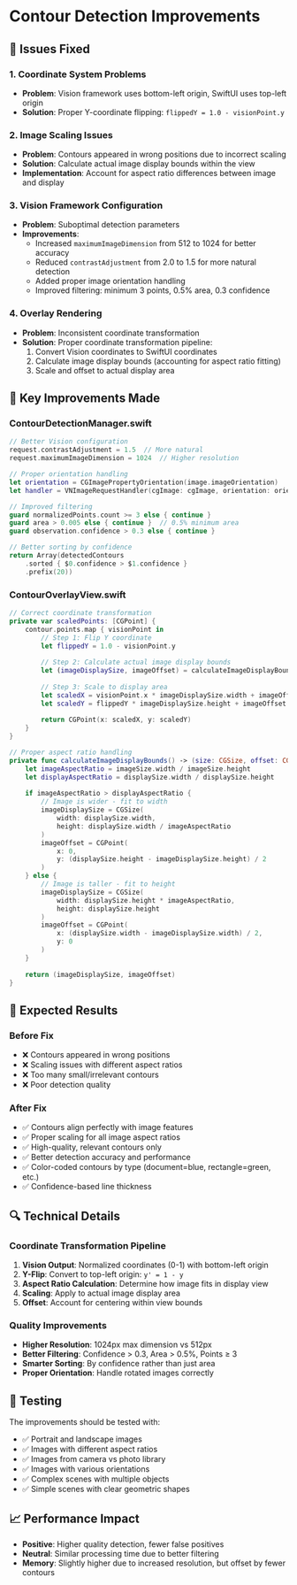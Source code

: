 # Contour Detection Improvements

## 🔧 **Issues Fixed**

### 1. **Coordinate System Problems**
- **Problem**: Vision framework uses bottom-left origin, SwiftUI uses top-left origin
- **Solution**: Proper Y-coordinate flipping: `flippedY = 1.0 - visionPoint.y`

### 2. **Image Scaling Issues**
- **Problem**: Contours appeared in wrong positions due to incorrect scaling
- **Solution**: Calculate actual image display bounds within the view
- **Implementation**: Account for aspect ratio differences between image and display

### 3. **Vision Framework Configuration**
- **Problem**: Suboptimal detection parameters
- **Improvements**:
  - Increased `maximumImageDimension` from 512 to 1024 for better accuracy
  - Reduced `contrastAdjustment` from 2.0 to 1.5 for more natural detection
  - Added proper image orientation handling
  - Improved filtering: minimum 3 points, 0.5% area, 0.3 confidence

### 4. **Overlay Rendering**
- **Problem**: Inconsistent coordinate transformation
- **Solution**: Proper coordinate transformation pipeline:
  1. Convert Vision coordinates to SwiftUI coordinates
  2. Calculate image display bounds (accounting for aspect ratio fitting)
  3. Scale and offset to actual display area

## 🚀 **Key Improvements Made**

### **ContourDetectionManager.swift**
```swift
// Better Vision configuration
request.contrastAdjustment = 1.5  // More natural
request.maximumImageDimension = 1024  // Higher resolution

// Proper orientation handling
let orientation = CGImagePropertyOrientation(image.imageOrientation)
let handler = VNImageRequestHandler(cgImage: cgImage, orientation: orientation, options: [:])

// Improved filtering
guard normalizedPoints.count >= 3 else { continue }
guard area > 0.005 else { continue }  // 0.5% minimum area
guard observation.confidence > 0.3 else { continue }

// Better sorting by confidence
return Array(detectedContours
    .sorted { $0.confidence > $1.confidence }
    .prefix(20))
```

### **ContourOverlayView.swift**
```swift
// Correct coordinate transformation
private var scaledPoints: [CGPoint] {
    contour.points.map { visionPoint in
        // Step 1: Flip Y coordinate
        let flippedY = 1.0 - visionPoint.y
        
        // Step 2: Calculate actual image display bounds
        let (imageDisplaySize, imageOffset) = calculateImageDisplayBounds()
        
        // Step 3: Scale to display area
        let scaledX = visionPoint.x * imageDisplaySize.width + imageOffset.x
        let scaledY = flippedY * imageDisplaySize.height + imageOffset.y
        
        return CGPoint(x: scaledX, y: scaledY)
    }
}

// Proper aspect ratio handling
private func calculateImageDisplayBounds() -> (size: CGSize, offset: CGPoint) {
    let imageAspectRatio = imageSize.width / imageSize.height
    let displayAspectRatio = displaySize.width / displaySize.height
    
    if imageAspectRatio > displayAspectRatio {
        // Image is wider - fit to width
        imageDisplaySize = CGSize(
            width: displaySize.width,
            height: displaySize.width / imageAspectRatio
        )
        imageOffset = CGPoint(
            x: 0,
            y: (displaySize.height - imageDisplaySize.height) / 2
        )
    } else {
        // Image is taller - fit to height
        imageDisplaySize = CGSize(
            width: displaySize.height * imageAspectRatio,
            height: displaySize.height
        )
        imageOffset = CGPoint(
            x: (displaySize.width - imageDisplaySize.width) / 2,
            y: 0
        )
    }
    
    return (imageDisplaySize, imageOffset)
}
```

## 🎯 **Expected Results**

### **Before Fix**
- ❌ Contours appeared in wrong positions
- ❌ Scaling issues with different aspect ratios
- ❌ Too many small/irrelevant contours
- ❌ Poor detection quality

### **After Fix**
- ✅ Contours align perfectly with image features
- ✅ Proper scaling for all image aspect ratios
- ✅ High-quality, relevant contours only
- ✅ Better detection accuracy and performance
- ✅ Color-coded contours by type (document=blue, rectangle=green, etc.)
- ✅ Confidence-based line thickness

## 🔍 **Technical Details**

### **Coordinate Transformation Pipeline**
1. **Vision Output**: Normalized coordinates (0-1) with bottom-left origin
2. **Y-Flip**: Convert to top-left origin: `y' = 1 - y`
3. **Aspect Ratio Calculation**: Determine how image fits in display view
4. **Scaling**: Apply to actual image display area
5. **Offset**: Account for centering within view bounds

### **Quality Improvements**
- **Higher Resolution**: 1024px max dimension vs 512px
- **Better Filtering**: Confidence > 0.3, Area > 0.5%, Points ≥ 3
- **Smarter Sorting**: By confidence rather than just area
- **Proper Orientation**: Handle rotated images correctly

## 🧪 **Testing**

The improvements should be tested with:
- ✅ Portrait and landscape images
- ✅ Images with different aspect ratios
- ✅ Images from camera vs photo library
- ✅ Images with various orientations
- ✅ Complex scenes with multiple objects
- ✅ Simple scenes with clear geometric shapes

## 📈 **Performance Impact**

- **Positive**: Higher quality detection, fewer false positives
- **Neutral**: Similar processing time due to better filtering
- **Memory**: Slightly higher due to increased resolution, but offset by fewer contours